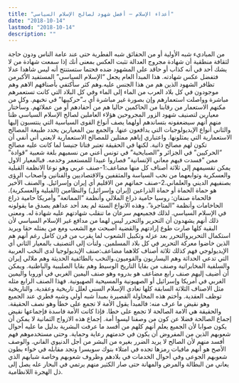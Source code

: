 ```yaml
---
title: "أعداء الإسلام – أفضل شهود لصالح الإسلام السياسي"
date: "2018-10-14"
lastmod: "2018-10-14"
description: ""
---
```

من المباديء شبه الأولية أو من الحقائق شبه الفطرية حتى عند عامة الناس ودون حاجة لثقافة منطقية أن شهادة مجروج العدالة تثبت العكس بمعنى أنك إذا سمعت شهادة من لا يشك أحد في أنه كذاب أو حاقد على المشهود ضده فحتما ستستنتج أنه ليس شاهدا عدلا فتفضل عكس شهادته. هذا المبدأ العام يجعل “الإسلام السياسي” المستفيد الأكبرمن تظافر الشهود الذين هم من هذا الجنس عليه.وهم كثر سأكتفي بأصنافهم الاهم وهم موجودون في كل بلاد العرب من الماء إلى الماء وفي كل البلاد التي كانت تستعمرهم مباشرة وواصلت استعمارهم وإن بصورة غير مباشرة أي بـ”حركييها” في نخبهم. وكل من مكنهم الاستعمار من رقابنا من الحاكمين حاليا هم من أحفادهم أو من عملائهم. وسأختار معيارين لتصنيف شهود الزور المجروحين هؤلاء العاملين لصالح الإسلام السياسي ظنا منهم أنهم سيضعفونه بتساندهم أولهما يصف أنواع القوى السياسية التي ينتسبون إليها والثاني أنواع الإيديولوجيات التي يدافعون عنها. والجمع بين المعيارين يحدد طبيعة المصالح الاستعمارية التي يمثلونها. واعتباري إياهم ممثلين للمصالح الاستعمارية لايعني أني أنفي أن تكون لهم مصالح ذاتية. لكنها في الحقيقة تعتبر فتاتا جنيسا لما كانت عليه مصالح “الحركيين” في الجزائر و”الصبايحية” في تونس أعني من نسميهم بلغة شعبية “قوادة” ممن “فسدت فيهم معاني الإنسانية” فصاروا عبيدا للمستعمر وخدمه. فبالمعيار الاول يمكن تقسيمهم إلى ثلاثة أصناف كل منها مضاعف:1-صنف عربي وهو نوعا الانظمة القبلية والعسكرية وتوابعهما من نخب السياسة والمثقفين والاقتصاديين والفنانين وأصحاب الرؤى بصنفيهم الديني والعلماني.2-صنف حماتهم من الاقليم أي إيران وإسرائيل. والصنف الأخير هو حماة الحماة أو حماة الذراعين (إيران وإسرائيل) والنظامين (القبلية والعسكرية). فالحماة صنفان: روسيا حامية ذراع الملالي وأنظمة “المماتعة” وأمريكا حامية ذراع الحاخامات وأنظمة “المتاجرة”. وهذه الانواع الستة لم يعد أحد عداهم يصدق ما يقولونه في الإسلام السياسي. لذلك فجميعهم سرعان ما تنقلب شهادتهم عليه شهادة له. ومعنى ذلك أنهم يشهدون أن التحرير والتحرر ليس لهما من مدافع غير الإسلام السياسي لأن البقية كلها صارت طوع إرادتهم والقضية أصبحت مع الشعب ومع من يمثله حقا ويريد استكمال التحريروالتحرر بعد عزله وتكبيل الشعوب لما يقرب من قرن كامل رغم أنهم هم الذين خاضوا معركة التحرير في كل بلاد المسلمين. ولنأت إلى التصنيف بالمعيار الثاني أي الإيديولوجي فهم كذلك ثلاثة أصناف كلاهما مضاعف:صنف الإيديولوجيا لدى النخب العربية التي تدعي الحداثة وهم اليساريون والقوميون.والنخب بالطائفية الحديثة وهم ملالي إيران والسلفية المخابراتية وصنف من بقايا التاريخ الوسيط وهم بقايا الصليبية والباطنية. ويمكن أن أضيف إليهم صنف رابع مضاعف هو بدروه وهو صنف اليمين الغربي في أوروبا واليمين الغربي في أمريكا وإسرائيل أو الصهيونية والمسيحية الصهيونية. فهذا الصنف الرابع مثله مثل الاصناف الثلاثة السابقة كلها تعادي الإسلام السني لعلل تاريخية وعقدية. والتاريخية توظف العقدية. وأختم هذه المحاولة القصيرة بمبدأ شبه أولي وشبه فطري عند الجميع وهو نقيض ما عرف منه: فالمبدأ يقول الأمة لا تجمع على خطأ وهو نصف الحقيقة. والحقيقة هي الامة الصالحة لا تجمع على خطا. فإذا كانت الأمة فاسدة فإجماعها نقيض إجماع الصالحة فضلا عن كون من وصفنا ليسوا أمة. إجماع هذه الازواج الثمانية لا يمكن أن يكون صوابا لأن الجميع يعلم أنهم كلهم من أفسد ما عرفت البشرية بدليل ما عليه أحوال شعوبهم الذين من المفروض أن يكون في خدمتهم رعاية وحماية. وحتى مستخدموهم فهم أفسد منهم لأن الصالح لا يريد الضرر بغيره من البشر من أجل الدنيوي الفاني. والوصف الأصح هو أنهم مافيات رمزها تجده في امتلاء بنوك سويسرا وتجد مقابله في خواء بطون شعوبهم الجوعى وفي أحوال الخدمات في بلادهم وظروف شعوبهم وخاصة شبابهم الذي يعاني من البطالة والمرض والمهانة حتى صار الكثير منهم يرتمي في البحار عله يصل إلى ذل الهجرة اللانظامية.